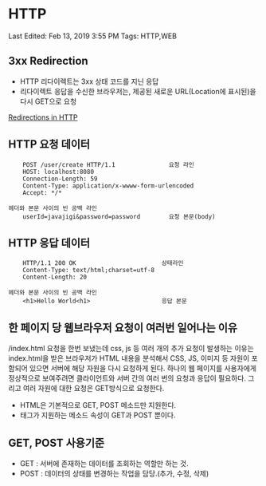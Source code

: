 # HTTP

Last Edited: Feb 13, 2019 3:55 PM
Tags: HTTP,WEB

## 3xx Redirection

- HTTP 리다이렉트는 3xx 상태 코드를 지닌 응답
- 리다이렉트 응답을 수신한 브라우저는, 제공된 새로운 URL(Location에 표시된)을 다시 GET으로 요청

[Redirections in HTTP](https://developer.mozilla.org/ko/docs/Web/HTTP/Redirections)

## HTTP 요청 데이터
```
    POST /user/create HTTP/1.1               요청 라인
    HOST: localhost:8080
    Connection-Length: 59
    Content-Type: application/x-wwww-form-urlencoded
    Accept: */*
    																				 헤더와 본문 사이의 빈 공백 라인
    userId=javajigi&password=password        요청 본문(body)
```

## HTTP 응답 데이터
```
    HTTP/1.1 200 OK                        상태라인
    Content-Type: text/html;charset=utf-8
    Content-Length: 20
    																			 헤더와 본문 사이의 빈 공백 라인
    <h1>Hello World<h1>                    응답 본문
```
## 한 페이지 당 웹브라우저 요청이 여러번 일어나는 이유

/index.html 요청을 한번 보냈는데 css, js 등 여러 개의 추가 요청이 발생하는 이유는 index.html을 받은 브라우저가 HTML 내용을 분석해서 CSS, JS, 이미지 등 자원이 포함되어 있으면 서버에 해당 자원을 다시 요청하게 된다. 하나의 웹 페이지를 사용자에게 정상적으로 보여주려면 클라이언트와 서버 간의 여러 번의 요청과 응답이 필요하다. 그리고 여러 자원에 대한 요청은 GET방식으로 요청한다.

- HTML은 기본적으로 GET, POST 메소드만 지원한다.
- <form>태그가 지원하는 메소드 속성이 GET과 POST 뿐이다.

## GET, POST 사용기준

- GET : 서버에 존재하는 데이터를 조회하는 역할만 하는 것.
- POST : 데이터의 상태를 변경하는 작업을 담당.(추가, 수정, 삭제)